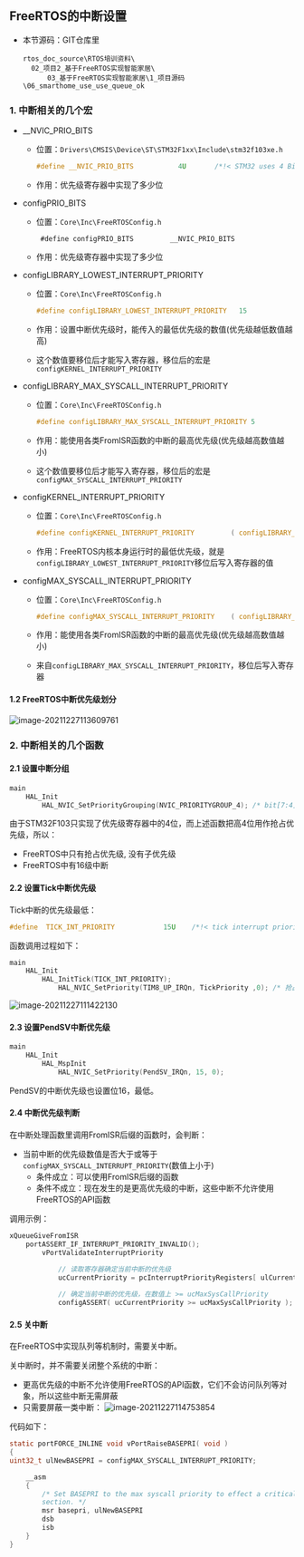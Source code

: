 ## FreeRTOS的中断设置

* 本节源码：GIT仓库里

  ```shell
  rtos_doc_source\RTOS培训资料\
  	02_项目2_基于FreeRTOS实现智能家居\
  		03_基于FreeRTOS实现智能家居\1_项目源码\06_smarthome_use_use_queue_ok
  ```
  



### 1. 中断相关的几个宏

* __NVIC_PRIO_BITS

  * 位置：`Drivers\CMSIS\Device\ST\STM32F1xx\Include\stm32f103xe.h`

    ```c
    #define __NVIC_PRIO_BITS           4U       /*!< STM32 uses 4 Bits for the Priority Levels    */
    ```

  * 作用：优先级寄存器中实现了多少位

* configPRIO_BITS

  * 位置：`Core\Inc\FreeRTOSConfig.h`

    ```
     #define configPRIO_BITS         __NVIC_PRIO_BITS 
    ```

  * 作用：优先级寄存器中实现了多少位

* configLIBRARY_LOWEST_INTERRUPT_PRIORITY

  * 位置：`Core\Inc\FreeRTOSConfig.h`

    ```c
    #define configLIBRARY_LOWEST_INTERRUPT_PRIORITY   15
    ```

  * 作用：设置中断优先级时，能传入的最低优先级的数值(优先级越低数值越高)

  * 这个数值要移位后才能写入寄存器，移位后的宏是`configKERNEL_INTERRUPT_PRIORITY`

* configLIBRARY_MAX_SYSCALL_INTERRUPT_PRIORITY

  * 位置：`Core\Inc\FreeRTOSConfig.h`

    ```c
    #define configLIBRARY_MAX_SYSCALL_INTERRUPT_PRIORITY 5
    ```

  * 作用：能使用各类FromISR函数的中断的最高优先级(优先级越高数值越小)

  * 这个数值要移位后才能写入寄存器，移位后的宏是`configMAX_SYSCALL_INTERRUPT_PRIORITY`

* configKERNEL_INTERRUPT_PRIORITY

  * 位置：`Core\Inc\FreeRTOSConfig.h`

    ```c
    #define configKERNEL_INTERRUPT_PRIORITY 		( configLIBRARY_LOWEST_INTERRUPT_PRIORITY << (8 - configPRIO_BITS) )
    ```

  * 作用：FreeRTOS内核本身运行时的最低优先级，就是`configLIBRARY_LOWEST_INTERRUPT_PRIORITY`移位后写入寄存器的值

* configMAX_SYSCALL_INTERRUPT_PRIORITY

  * 位置：`Core\Inc\FreeRTOSConfig.h`

    ```c
    #define configMAX_SYSCALL_INTERRUPT_PRIORITY 	( configLIBRARY_MAX_SYSCALL_INTERRUPT_PRIORITY << (8 - configPRIO_BITS) )
    ```

  * 作用：能使用各类FromISR函数的中断的最高优先级(优先级越高数值越小)

  * 来自`configLIBRARY_MAX_SYSCALL_INTERRUPT_PRIORITY`，移位后写入寄存器



#### 1.2 FreeRTOS中断优先级划分

![image-20211227113609761](pic/028_freertos_int_priority_level.png)



### 2. 中断相关的几个函数

#### 2.1 设置中断分组

```c
main
    HAL_Init
    	HAL_NVIC_SetPriorityGrouping(NVIC_PRIORITYGROUP_4); /* bit[7:4]用于抢占优先级, bit[3:0]用于子优先级*/
```



由于STM32F103只实现了优先级寄存器中的4位，而上述函数把高4位用作抢占优先级，所以：

* FreeRTOS中只有抢占优先级, 没有子优先级
* FreeRTOS中有16级中断





#### 2.2 设置Tick中断优先级

Tick中断的优先级最低：

```c
#define  TICK_INT_PRIORITY            15U    /*!< tick interrupt priority (lowest by default)  */
```



函数调用过程如下：

```c
main
    HAL_Init
    	HAL_InitTick(TICK_INT_PRIORITY);
			HAL_NVIC_SetPriority(TIM8_UP_IRQn, TickPriority ,0); /* 抢占优先级=TICK_INT_PRIORITY,子优先级=0 */
```

![image-20211227111422130](pic/027_encode_priority.png)



#### 2.3 设置PendSV中断优先级

```c
main
    HAL_Init
    	HAL_MspInit
    		HAL_NVIC_SetPriority(PendSV_IRQn, 15, 0);
```

PendSV的中断优先级也设置位16，最低。



#### 2.4 中断优先级判断

在中断处理函数里调用FromISR后缀的函数时，会判断：

* 当前中断的优先级数值是否大于或等于`configMAX_SYSCALL_INTERRUPT_PRIORITY`(数值上小于)
  * 条件成立：可以使用FromISR后缀的函数
  * 条件不成立：现在发生的是更高优先级的中断，这些中断不允许使用FreeRTOS的API函数

调用示例：

```c
xQueueGiveFromISR
    portASSERT_IF_INTERRUPT_PRIORITY_INVALID();
		vPortValidateInterruptPriority
            
            // 读取寄存器确定当前中断的优先级
            ucCurrentPriority = pcInterruptPriorityRegisters[ ulCurrentInterrupt ];

			// 确定当前中断的优先级，在数值上 >= ucMaxSysCallPriority
			configASSERT( ucCurrentPriority >= ucMaxSysCallPriority );
```



#### 2.5 关中断

在FreeRTOS中实现队列等机制时，需要关中断。

关中断时，并不需要关闭整个系统的中断：

* 更高优先级的中断不允许使用FreeRTOS的API函数，它们不会访问队列等对象，所以这些中断无需屏蔽
* 只需要屏蔽一类中断：
  ![image-20211227114753854](pic/029_mask_int.png)

代码如下：

```c
static portFORCE_INLINE void vPortRaiseBASEPRI( void )
{
uint32_t ulNewBASEPRI = configMAX_SYSCALL_INTERRUPT_PRIORITY;

	__asm
	{
		/* Set BASEPRI to the max syscall priority to effect a critical
		section. */
		msr basepri, ulNewBASEPRI
		dsb
		isb
	}
}
```



